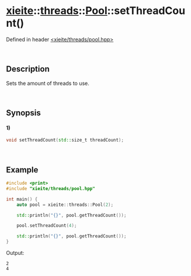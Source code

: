 # [xieite](../../../../../xieite.md)\:\:[threads](../../../../../threads.md)\:\:[Pool](../../../pool.md)\:\:setThreadCount\(\)
Defined in header [<xieite/threads/pool.hpp>](../../../../../../include/xieite/threads/pool.hpp)

&nbsp;

## Description
Sets the amount of threads to use.

&nbsp;

## Synopsis
#### 1)
```cpp
void setThreadCount(std::size_t threadCount);
```

&nbsp;

## Example
```cpp
#include <print>
#include "xieite/threads/pool.hpp"

int main() {
    auto pool = xieite::threads::Pool(2);

    std::println("{}", pool.getThreadCount());

    pool.setThreadCount(4);

    std::println("{}", pool.getThreadCount());
}
```
Output:
```
2
4
```
